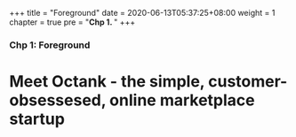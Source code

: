 +++
title = "Foreground"
date = 2020-06-13T05:37:25+08:00
weight = 1
chapter = true
pre = "<b>Chp 1. </b>"
+++

### Chp 1: Foreground

# Meet Octank - the simple, customer-obsessesed, online marketplace startup

